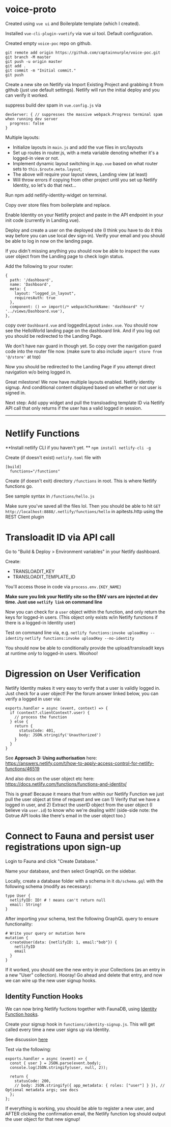 # voice-proto

Created using `vue ui` and Boilerplate template (which I created).

Installed `vue-cli-plugin-vuetify` via vue ui tool. Default configuration.

Created empty `voice-poc` repo on github.

    git remote add origin https://github.com/captainnurple/voice-poc.git
    git branch -M master
    git push -u origin master
    git add .
    git commit -m "Initial commit."
    git push

Create a new site on Netlify via Import Existing Project and grabbing it from github (just use default settings).
Netlify will run the initial deploy and you can verify it worked.

suppress build dev spam in `vue.config.js` via

    devServer: { // suppresses the massive webpack.Progress terminal spam when running dev server
      progress: false
    }


Multiple layouts:
- Initialize layouts in `main.js` and add the vue files in src/layouts
- Set up routes in router.js, with a meta variable denoting whether it's a logged-in view or not.
- Implement dynamic layout switching in `App.vue` based on what router sets to `this.$route.meta.layout`;
- The above will require your layout views, Landing view (at least)
- Will throw errors if copying from other project until you set up Netlify Identity, so let's do that next...

Run npm add netlify-identity-widget on terminal.

Copy over store files from boilerplate and replace.

Enable Identity on your Netlify project and paste in the API endpoint in your init code (currently in Landing.vue).

Deploy and create a user on the deployed site (I think you have to do it this way before you can use local dev sign-in). Verify your email and you should be able to log in now on the landing page.

If you didn't missing anything you should now be able to inspect the vuex user object from the Landing page to check login status.

Add the following to your router:

    {
      path: '/dashboard',
      name: 'Dashboard',
      meta: {
        layout: "logged_in_layout",
        requiresAuth: true
      },
      component: () => import(/* webpackChunkName: "dashboard" */ '../views/Dashboard.vue'),
    },

copy over `Dashboard.vue` and loggedInLayout `index.vue`. You should now see the HelloWorld landing page on the dashboard link. And if you log out you should be redirected to the Landing Page.

We don't have nav guard in though yet. So copy over the navigation guard code into the router file now. (make sure to also include `import store from '@/store'` at top)

Now you should be redirected to the Landing Page if you attempt direct navigation w/o being logged in.

Great milestone! We now have multiple layouts enabled. Netlify identity signup. And conditional content displayed based on whether or not user is signed in.

Next step: Add uppy widget and pull the transloading template ID via Netlify API call that only returns if the user has a valid logged in session.

---

# Netlify Functions

**Install netlify CLI if you haven't yet.
**
`npm install netlify-cli -g`

Create (if doesn't exist) `netlify.toml` file with 
```
[build]
  functions="/functions"
```

Create (if doesn't exit) directory `/functions` in root. This is where Netlify functions go.

See sample syntax in `/functions/hello.js`

Make sure you've saved all the files lol. Then you should be able to hit `GET http://localhost:8888/.netlify/functions/hello` in apitests.http using the REST Client plugin

# Transloadit ID via API call

Go to "Build & Deploy > Environment variables" in your Netlify dashboard.

Create:
- TRANSLOADIT_KEY
- TRANSLOADIT_TEMPLATE_ID

You'll access those in code via `process.env.{KEY_NAME}`

**Make sure you link your Netlify site so the ENV vars are injected at dev time. Just use `netlify link` on command line**

Now you can check for a `user` object within the function, and only return the keys for logged-in users. (This object only exists w/in Netlify functions if there is a logged-in Identity user)

Test on command line via, e.g.
`netlify functions:invoke uploadKey --identity`
`netlify functions:invoke uploadKey --no-identity`

You should now be able to conditionally provide the upload/transloadit keys at runtime *only* to logged-in users. Woohoo!

# Digression on User Verification

Netlify Identity makes it very easy to verify that a user is validly logged in. Just check for a user object! Per the forum answer linked below, you can verify a logged in user via:

```
exports.handler = async (event, context) => {
  if (context?.clientContext?.user) {
    // process the function
  } else {
    return {
      statusCode: 401,
      body: JSON.stringify('Unauthorized')
    }
  }
}
```

See **Approach 3: Using authorisation** here: https://answers.netlify.com/t/how-to-apply-access-control-for-netlify-functions/46519

And also docs on the user object etc here: https://docs.netlify.com/functions/functions-and-identity/

This is great! Because it means that from within our Netlify Function we just pull the user object at time of request and we can 1) Verify that we have a logged in user, and 2) Extract the userID object from the user object (I believe via `user.id`) to know who we're dealing with! (side-side note: the Gotrue API looks like there's email in the user object too.)

# Connect to Fauna and persist user registrations upon sign-up

Login to Fauna and click "Create Database."

Name your database, and then select GraphQL on the sidebar.

Locally, create a database folder with a schema in it `db/schema.gql` with the following schema (modify as necessary):


```
type User {
  netlifyID: ID! # ! means can't return null
  email: String!
}
```

After importing your schema, test the following GraphQL query to ensure functionality:

```
# Write your query or mutation here
mutation {
  createUser(data: {netlifyID: 1, email:"bob"}) {
    netlifyID
    email
  }
}
```

If it worked, you should see the new entry in your Collections (as an entry in a new "User" collection). Hooray! Go ahead and delete that entry, and now we can wire up the new user signup hooks.

## Identity Function Hooks

We can now bring Netlify fuctions together with FaunaDB, using [Identity Function hooks](https://docs.netlify.com/functions/functions-and-identity/).

Create your signup hook in `functions/identity-signup.js`. This will get called every time a new user signs up via Identity.

See discussion [here](https://youtu.be/wqQ6kF-psu4?t=2635)

Test via the following: 
```
exports.handler = async (event) => {
  const { user } = JSON.parse(event.body);
  console.log(JSON.stringify(user, null, 2));

  return {
    statusCode: 200,
    // body: JSON.stringify({ app_metadata: { roles: ["user"] } }), // Optional metadata args; see docs
  };
};

```

If everything is working, you should be able to register a new user, and AFTER clicking the confirmation email, the Netlify function log should output the user object for that new signup!